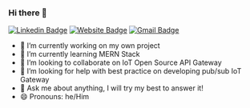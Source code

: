 ### Hi there 👋

[![Linkedin Badge](https://img.shields.io/badge/-rayhanemillul-blue?style=flat&logo=Linkedin&logoColor=white&link=https://www.linkedin.com/in/rayhanemillul/)](https://www.linkedin.com/in/rayhanemillul/)
[![Website Badge](https://img.shields.io/badge/-rayhan.iot.my.id-47CCCC?style=flat&logo=Google-Chrome&logoColor=white&link=https://ryccoatika.github.io)](https://rayhan.iot.my.id)
[![Gmail Badge](https://img.shields.io/badge/-rayhanemillul120-c14438?style=flat&logo=Gmail&logoColor=white&link=mailto:rayhanemillul120@gmail.com)](mailto:rayhanemillul120@gmail.com)

- 🔭 I’m currently working on my own project
- 🌱 I’m currently learning MERN Stack
- 👯 I’m looking to collaborate on IoT Open Source API Gateway
- 🤔 I’m looking for help with best practice on developing pub/sub IoT Gateway
- 💬 Ask me about anything, I will try my best to answer it!
- 😄 Pronouns: he/Him
<!--
<p align="center"> <img src="https://komarev.com/ghpvc/?username=rayhanzph&label=Profile%20views&color=0e75b6&style=flat" alt="rayhanzph" /> </p>

<p align="center"> <a href="https://github.com/ryo-ma/github-profile-trophy"><img src="https://github-profile-trophy.vercel.app/?username=rayhanzph" alt="rayhanzph" /></a> </p>


<h3 align="center">Languages and Tools:</h3>
<p align="center"> <a href="https://getbootstrap.com" target="_blank"> <img src="https://raw.githubusercontent.com/devicons/devicon/master/icons/bootstrap/bootstrap-plain-wordmark.svg" alt="bootstrap" width="40" height="40"/> </a> <a href="https://www.w3schools.com/css/" target="_blank"> <img src="https://raw.githubusercontent.com/devicons/devicon/master/icons/css3/css3-original-wordmark.svg" alt="css3" width="40" height="40"/> </a> <a href="https://www.figma.com/" target="_blank"> <img src="https://www.vectorlogo.zone/logos/figma/figma-icon.svg" alt="figma" width="40" height="40"/> </a> <a href="https://www.w3.org/html/" target="_blank"> <img src="https://raw.githubusercontent.com/devicons/devicon/master/icons/html5/html5-original-wordmark.svg" alt="html5" width="40" height="40"/> </a> <a href="https://materializecss.com/" target="_blank"> <img src="https://raw.githubusercontent.com/prplx/svg-logos/5585531d45d294869c4eaab4d7cf2e9c167710a9/svg/materialize.svg" alt="materialize" width="40" height="40"/> </a> <a href="https://www.mysql.com/" target="_blank"> <img src="https://raw.githubusercontent.com/devicons/devicon/master/icons/mysql/mysql-original-wordmark.svg" alt="mysql" width="40" height="40"/> </a> <a href="https://sass-lang.com" target="_blank"> <img src="https://raw.githubusercontent.com/devicons/devicon/master/icons/sass/sass-original.svg" alt="sass" width="40" height="40"/> </a> </p>


<p align="center"><img align="center" src="https://github-readme-stats.vercel.app/api/top-langs?username=rayhanzph&show_icons=true&locale=en&layout=compact" alt="rayhanzph" /></p>

<p align="center">&nbsp;<img align="center" src="https://github-readme-stats.vercel.app/api?username=rayhanzph&show_icons=true&locale=en" alt="rayhanzph" /></p>

<p align="center"><img align="center" src="https://github-readme-streak-stats.herokuapp.com/?user=rayhanzph&" alt="rayhanzph" /></p>
-->
